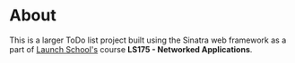 # About

This is a larger ToDo list project built using the Sinatra web framework as a part of [Launch School's](https://launchschool.com) course **LS175 - Networked Applications**.